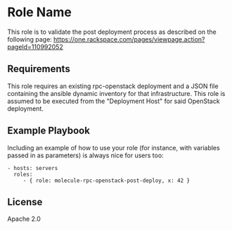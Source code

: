 Role Name
=========

This role is to validate the post deployment process as described on the
following page:
https://one.rackspace.com/pages/viewpage.action?pageId=110992052

Requirements
------------

This role requires an existing rpc-openstack deployment and a JSON file
containing the ansible dynamic inventory for that infrastructure. This role is
assumed to be executed from the "Deployment Host" for said OpenStack
deployment.

Example Playbook
----------------

Including an example of how to use your role (for instance, with variables
passed in as parameters) is always nice for users too:

    - hosts: servers
      roles:
         - { role: molecule-rpc-openstack-post-deploy, x: 42 }

License
-------

Apache 2.0
